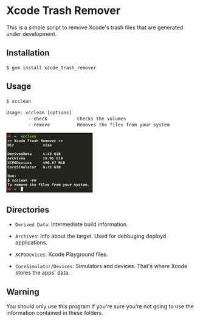 # Xcode Trash Remover

This is a simple script to remove Xcode's trash files that are generated under development.

## Installation

    $ gem install xcode_trash_remover

## Usage

    $ xcclean

```
Usage: xcclean [options]
        --check           Checks the volumes
        --remove          Removes the files from your system
```

<img src = https://raw.githubusercontent.com/FrankKair/xcode-trash-remover/master/assets/output2.png width="45%" height="45%"/>

## Directories

- `Derived Data`: Intermediate build information.

- `Archives`: Info about the target. Used for debbuging deployd applications.

- `XCPGDevices`: Xcode Playground files.

- `CoreSimulator/Devices`: Simulators and devices. That's where Xcode stores the apps' data.

## Warning

You should only use this program if you're sure you're not going to use the information contained in these folders.

